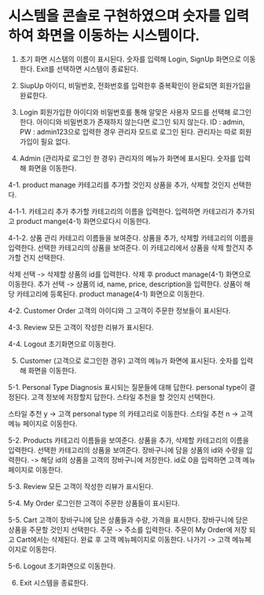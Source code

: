 # 시스템을 콘솔로 구현하였으며 숫자를 입력하여 화면을 이동하는 시스템이다.

1. 초기 화면
   시스템의 이름이 표시된다.
   숫자를 입력해 Login, SignUp 화면으로 이동한다.
   Exit를 선택하면 시스템이 종료된다.

2. SiupUp
   아이디, 비밀번호, 전화번호를 입력한후 중복확인이 완료되면 회원가입을 완료한다.

3. Login
   회원가입한 아이디와 비밀번호를 통해 알맞은 사용자 모드를 선택해 로그인한다.
   아이디와 비밀번호가 존재하지 않는다면 로그인 되지 않는다.
   ID : admin, PW : admin123으로 입력한 경우 관리자 모드로 로그인 된다.
   관리자는 따로 회원가입이 필요 없다.

4. Admin (관리자로 로그인 한 경우)
   관리자의 메뉴가 화면에 표시된다.
   숫자를 입력해 화면을 이동한다.

4-1. product manage
카테고리를 추가할 것인지 상품을 추가, 삭제할 것인지 선택한다.

4-1-1. 카테고리 추가
추가할 카테고리의 이름을 입력한다.
입력하면 카테고리가 추가되고 product mange(4-1) 화면으로다시 이동한다.

4-1-2. 상품 관리
카테고리 이름들을 보여준다.
상품을 추가, 삭제할 카테고리의 이름을 입력한다.
선택한 카테고리의 상품을 보여준다.
이 카테고리에서 상품을 삭제 할건지 추가할 건지 선택한다.

삭제 선택 -> 삭제할 상품의 id를 입력한다. 삭제 후 product manage(4-1) 화면으로 이동한다.
추가 선택 -> 상품의 id, name, price, description을 입력한다. 상품이 해당 카테고리에 등록된다.
product manage(4-1) 화면으로 이동한다.

4-2. Customer Order
고객의 아이디와 그 고객이 주문한 정보들이 표시된다.

4-3. Review
모든 고객이 작성한 리뷰가 표시된다.

4-4. Logout
초기화면으로 이동한다.

5. Customer (고객으로 로그인한 경우)
   고객의 메뉴가 화면에 표시된다.
   숫자를 입력해 화면을 이동한다.

5-1. Personal Type Diagnosis
표시되는 질문들에 대해 답한다.
personal type이 결정된다.
고객 정보에 저장할지 답한다.
스타일 추천을 할 것인지 선택한다.

스타일 추천 y -> 고객 personal type 의 카테고리로 이동한다.
스타일 추천 n -> 고객 메뉴 페이지로 이동한다.

5-2. Products
카테고리 이름들을 보여준다.
상품을 추가, 삭제할 카테고리의 이름을 입력한다.
선택한 카테고리의 상품을 보여준다.
장바구니에 담을 상품의 id와 수량을 입력한다. -> 해당 id의 상품을 고객의 장바구니에 저장한다.
id로 0을 입력하면 고객 메뉴 페이지로 이동한다.

5-3. Review
모든 고객이 작성한 리뷰가 표시된다.

5-4. My Order
로그인한 고객이 주문한 상품들이 표시된다.

5-5. Cart
고객이 장바구니에 담은 상품들과 수량, 가격을 표시한다.
장바구니에 담은 상품을 주문할 것인지 선택한다.
주문 -> 주소를 입력한다. 주문이 My Order에 저장 되고 Cart에서는 삭제된다.
완료 후 고객 메뉴페이지로 이동한다.
나가기 -> 고객 메뉴페이지로 이동한다.

5-6. Logout
초기화면으로 이동한다.

6. Exit
   시스템을 종료한다.
